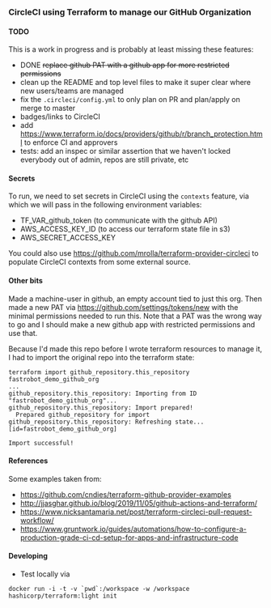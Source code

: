 ### CircleCI using Terraform to manage our GitHub Organization 

#### TODO
This is a work in progress and is probably at least missing these features:
* DONE ~~replace github PAT with a github app for more restricted permissions~~
* clean up the README and top level files to make it super clear where new users/teams are managed
* fix the `.circleci/config.yml` to only plan on PR and plan/apply on merge to master
* badges/links to CircleCI
* add https://www.terraform.io/docs/providers/github/r/branch_protection.html to enforce CI and approvers
* tests: add an inspec or similar assertion that we haven't locked everybody out of admin, repos are still private, etc

#### Secrets
To run, we need to set secrets in CircleCI using the `contexts` feature, 
via which we will pass in the following environment variables:
* TF_VAR_github_token (to communicate with the github API)
* AWS_ACCESS_KEY_ID (to access our terraform state file in s3)
* AWS_SECRET_ACCESS_KEY 

You could also use https://github.com/mrolla/terraform-provider-circleci to populate CircleCI contexts
from some external source.

#### Other bits
Made a machine-user in github, an empty account tied to just this org. Then made a new PAT via https://github.com/settings/tokens/new with
the minimal permissions needed to run this.  Note that a PAT was the wrong
way to go and I should make a new github app with restricted permissions
and use that.

Because I'd made this repo before I wrote terraform resources to manage it, 
I had to import the original repo into the terraform state:
```
terraform import github_repository.this_repository fastrobot_demo_github_org
...
github_repository.this_repository: Importing from ID "fastrobot_demo_github_org"...
github_repository.this_repository: Import prepared!
  Prepared github_repository for import
github_repository.this_repository: Refreshing state... [id=fastrobot_demo_github_org]

Import successful!
``` 

#### References

Some examples taken from:
* https://github.com/cndies/terraform-github-provider-examples
* http://jjasghar.github.io/blog/2019/11/05/github-actions-and-terraform/
* https://www.nicksantamaria.net/post/terraform-circleci-pull-request-workflow/
* https://www.gruntwork.io/guides/automations/how-to-configure-a-production-grade-ci-cd-setup-for-apps-and-infrastructure-code

#### Developing
* Test locally via 
```
docker run -i -t -v `pwd`:/workspace -w /workspace hashicorp/terraform:light init
```